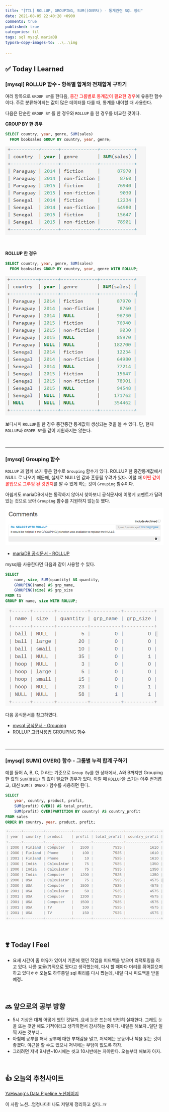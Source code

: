 ```yaml
---
title: "[TIL] ROLLUP, GROUPING, SUM()OVER() - 통계관련 SQL 정리"
date: 2021-08-05 22:40:28 +0900
comments: true
published: true
categories: til
tags: sql mysql mariaDB
typora-copy-images-to: ..\..\img

---
```




## ✅ Today I Learned

### [mysql] ROLLUP 함수 - 항목별 합계와 전체합계 구하기

여러 항목으로 `GROUP BY`를 한다음, <span style='color:red'>중간 그룹별로 통계값이 필요한 경우</span>에 유용한 함수이다. 주로 분류해야되는 값이 많은 데이터를 다룰 때, 통계를 내야할 때 사용한다.

다음은 단순한 `GROUP BY` 를 한 경우와  `ROLLUP` 을 한 경우를 비교한 것이다.

  

**GROUP BY 한 경우**

```sql
SELECT country, year, genre, SUM(sales) 
  FROM booksales GROUP BY country, year, genre;
```

![image-20210805223748853](/img/image-20210805223748853.png)

​    

**ROLLUP 한 경우**

```sql
SELECT country, year, genre, SUM(sales) 
  FROM booksales GROUP BY country, year, genre WITH ROLLUP;
```

![image-20210805223806538](/img/image-20210805223806538.png)

  

보다시피 `ROLLUP`을 한 경우 중간중간 통계값이 생성되는 것을 볼 수 있다.
단, 현재 `ROLLUP`과 `ORDER BY`를 같이 지원하지는 않는다.

​    

---



### [mysql] Grouping 함수

`ROLLUP` 과 함께 쓰기 좋은 함수로 `Grouping` 함수가 있다. ROLLUP 한 중간통계값에서 NULL 로 나오기 때문에, 실제로 NULL인 값과 혼동될 우려가 있다. 이럴 때 <span style='color:red'>어떤 값이 롤업으로 그루핑 된 것인지</span>를 알 수 있게 하는 것이 `Grouping`  함수이다.  

아쉽게도 mariaDB에서는 동작하지 않아서 찾아보니 공식문서에 이렇게 코멘트가 달려있는 것으로 보아 `Grouping` 함수를 지원하지 않는듯 했다.  

![image-20210805213733657](/img/image-20210805213733657.png)

- [mariaDB 공식문서 - ROLLUP](https://mariadb.com/kb/en/select-with-rollup/#comment_4413)

  

mysql을 사용한다면 다음과 같이 사용할 수 있다.

```sql
SELECT
	name, size, SUM(quantity) AS quantity,
	GROUPING(name) AS grp_name,
	GROUPING(size) AS grp_size
FROM t1
GROUP BY name, size WITH ROLLUP;
```

![image-20210805222008301](../../img/image-20210805222008301.png)

  

다음 공식문서를 참고하였다.

- [mysql 공식문서 - Grouping](https://dev.mysql.com/doc/refman/8.0/en/miscellaneous-functions.html#function_grouping)
- [ROLLUP 고급사용법 GROUPING 함수](https://myjamong.tistory.com/191)

​    

---



### [mysql] SUM() OVER() 함수 - 그룹별 누적 합계 구하기

예를 들어 A, B, C, D 라는 기준으로 `Group By`를 한 상태에서, A와 B까지만 Grouping한 값의 `Sum(컬럼1)` 의 값이 필요한 경우가 있다. 
이럴 때 `ROLLUP`을 쓰기는 아주 번거롭고, 대신 `SUM() OVER()` 함수를 사용하면 된다.   

```sql
SELECT
	year, country, product, profit,
    SUM(profit) OVER() AS total_profit,
    SUM(profit) OVER(PARTITION BY country) AS country_profit
FROM sales
ORDER BY country, year, product, profit;
```

![image-20210805221623346](../../img/image-20210805221623346.png)

​    

## ❣️ Today I Feel

- 요새 시간이 좀 여유가 있어서 기존에 했던 작업을 피드백을 받으며 리팩토링을 하고 있다. 나름 효율(?)적으로 짰다고 생각했는데, 다시 할 때마다 머리를 쥐어뜯으며 하고 있다ㅎㅎ 오늘도 하루종일 sql 쿼리를 다시 짰는데, 내일 다시 피드백을 받을 예정..

​    

## 🔜 앞으로의 공부 방향

- 5시 기상은 대체 어떻게 했던 것일까..요새 눈은 뜨는데 번번히 실패한다. 그래도 눈을 뜨는 것만 해도 기적이라고 생각하면서 감사하는 중이다. 내일은 해보자..일단 일찍 자는 것부터..
- 아침에 공부를 해서 공부에 대한 부채감을 덜고, 저녁에는 운동이나 책을 읽는 것이 좋겠다. 야근을 할 수도 있으니 저녁에는 부담이 없도록 하자.
- 그러려면 저녁 9시반~10시에는 씻고 10시반에는 자야한다. 오늘부터 해보자 아자.

​    

## 👍 오늘의 추천사이트

[YaHwang's Data Pipeline 노션페이지](https://www.notion.so/yahwang/04cc94e4d4ef44df923ea89479497405?v=07d2c3c012d043499cdcc275999989bb)

이 사람 노션...엄청나다!! 나도 저렇게 정리하고 싶다..ㅠ

​    
